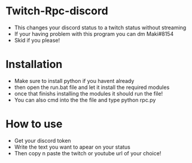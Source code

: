 # Twitch-Rpc-discord
- This changes your discord status to a twitch status without streaming
- If your having problem with this program you can dm Maki#8154
- Skid if you please! 

# Installation

- Make sure to install python if you havent already 
- then open the run.bat file and let it install the required modules 
- once that finishs installing the modules it should run the file!
- You can also cmd into the the file and type python rpc.py

# How to use 

- Get your discord token 
- Write the text you want to apear on your status 
- Then copy n paste the twitch or youtube url of your choice! 
